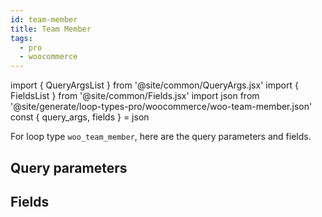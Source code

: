 ```yaml
---
id: team-member
title: Team Member
tags:
  - pro
  - woocommerce
---
```

import { QueryArgsList } from '@site/common/QueryArgs.jsx'
import { FieldsList } from '@site/common/Fields.jsx'
import json from '@site/generate/loop-types-pro/woocommerce/woo-team-member.json'
const { query_args, fields } = json

For loop type `woo_team_member`, here are the query parameters and fields.

## Query parameters

<QueryArgsList args={query_args} />

## Fields

<FieldsList fields={fields} />
